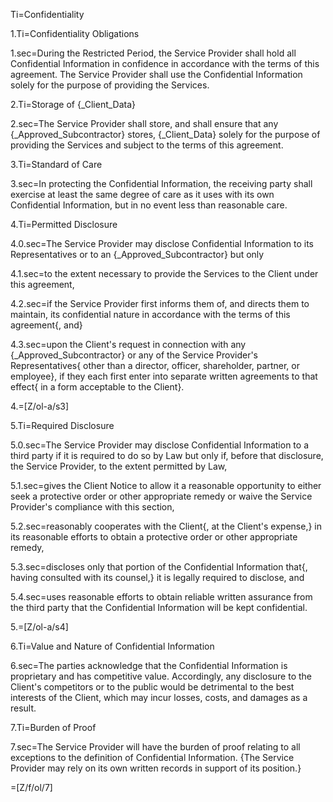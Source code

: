 Ti=Confidentiality

1.Ti=Confidentiality Obligations

1.sec=During the Restricted Period, the Service Provider shall hold all Confidential Information in confidence in accordance with the terms of this agreement. The Service Provider shall use the Confidential Information solely for the purpose of providing the Services.

2.Ti=Storage of {_Client_Data}

2.sec=The Service Provider shall store, and shall ensure that any {_Approved_Subcontractor} stores, {_Client_Data} solely for the purpose of providing the Services and subject to the terms of this agreement.

3.Ti=Standard of Care

3.sec=In protecting the Confidential Information, the receiving party shall exercise at least the same degree of care as it uses with its own Confidential Information, but in no event less than reasonable care. 

4.Ti=Permitted Disclosure

4.0.sec=The Service Provider may disclose Confidential Information to its Representatives or to an {_Approved_Subcontractor} but only

4.1.sec=to the extent necessary to provide the Services to the Client under this agreement,

4.2.sec=if the Service Provider first informs them of, and directs them to maintain, its confidential nature in accordance with the terms of this agreement{, and}

4.3.sec=upon the Client's request in connection with any {_Approved_Subcontractor} or any of the Service Provider's Representatives{ other than a director, officer, shareholder, partner, or employee}, if they each first enter into separate written agreements to that effect{ in a form acceptable to the Client}.

4.=[Z/ol-a/s3]

5.Ti=Required Disclosure

5.0.sec=The Service Provider may disclose Confidential Information to a third party if it is required to do so by Law but only if, before that disclosure, the Service Provider, to the extent permitted by Law,

5.1.sec=gives the Client Notice to allow it a reasonable opportunity to either seek a protective order or other appropriate remedy or waive the Service Provider's compliance with this section,

5.2.sec=reasonably cooperates with the Client{, at the Client's expense,} in its reasonable efforts to obtain a protective order or other appropriate remedy,

5.3.sec=discloses only that portion of the Confidential Information that{, having consulted with its counsel,} it is legally required to disclose, and

5.4.sec=uses reasonable efforts to obtain reliable written assurance from the third party that the Confidential Information will be kept confidential.

5.=[Z/ol-a/s4]

6.Ti=Value and Nature of Confidential Information

6.sec=The parties acknowledge that the Confidential Information is proprietary and has competitive value. Accordingly, any disclosure to the Client's competitors or to the public would be detrimental to the best interests of the Client, which may incur losses, costs, and damages as a result.

7.Ti=Burden of Proof

7.sec=The Service Provider will have the burden of proof relating to all exceptions to the definition of Confidential Information. {The Service Provider may rely on its own written records in support of its position.}

=[Z/f/ol/7]
